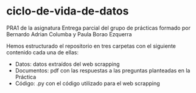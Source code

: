 # ciclo-de-vida-de-datos
PRA1 de la asignatura
Entrega parcial del grupo de prácticas formado por
    Bernardo Adrian Columba y Paula Borao Ezquerra
    
Hemos estructurado el repositorio en tres carpetas con el siguiente contenido cada una de ellas:
- Datos: datos extraídos del web scrapping
- Documentos: pdf con las respuestas a las preguntas planteadas en la Práctica
- Código: .py con el código utilizado para el web scrapping
